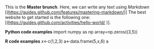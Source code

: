 This is the **Master brunch**. Here, we can write any text using *Markdown* [(https://guides.github.com/features/mastering-markdown/)] The best website to get started is the following one: [(https://guides.github.com/activities/hello-world/
)]. 




**Python code examples** 
import numpy as np
array=np.zeros((3,5))


**R code examples**
x<-c(1,2,3)
a<-data.frame(5,x,6)
a

